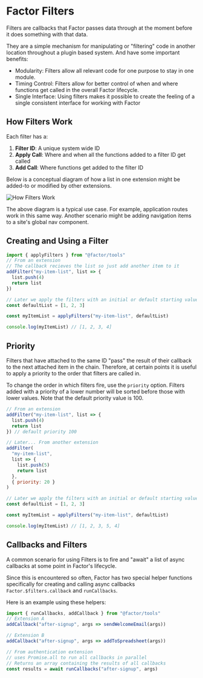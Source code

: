 # Factor Filters

Filters are callbacks that Factor passes data through at the moment before it does something with that data.

They are a simple mechanism for manipulating or "filtering" code in another location throughout a plugin based system. And have some important benefits:

- Modularity: Filters allow all relevant code for one purpose to stay in one module.
- Timing Control: Filters allow for better control of when and where functions get called in the overall Factor lifecycle.
- Single Interface: Using filters makes it possible to create the feeling of a single consistent interface for working with Factor

## How Filters Work

Each filter has a:

1. **Filter ID**: A unique system wide ID
2. **Apply Call**: Where and when all the functions added to a filter ID get called
3. **Add Call**: Where functions get added to the filter ID

Below is a conceptual diagram of how a list in one extension might be added-to or modified by other extensions.

![How Filters Work](./filters-diagram.jpg)

The above diagram is a typical use case. For example, application routes work in this same way. Another scenario might be adding navigation items to a site's global nav component.

## Creating and Using a Filter

```javascript
import { applyFilters } from "@factor/tools"
// From an extension
// The callback recieves the list so just add another item to it
addFilter("my-item-list", list => {
  list.push(4)
  return list
})

// Later we apply the filters with an initial or default starting value
const defaultList = [1, 2, 3]

const myItemList = applyFilters("my-item-list", defaultList)

console.log(myItemList) // [1, 2, 3, 4]
```

## Priority

Filters that have attached to the same ID "pass" the result of their callback to the next attached item in the chain. Therefore, at certain points it is useful to apply a priority to the order that filters are called in.

To change the order in which filters fire, use the `priority` option. Filters added with a priority of a lower number will be sorted before those with lower values. Note that the default priority value is 100.

```javascript
// From an extension
addFilter("my-item-list", list => {
  list.push(4)
  return list
}) // default priority 100

// Later... From another extension
addFilter(
  "my-item-list",
  list => {
    list.push(5)
    return list
  },
  { priority: 20 }
)

// Later we apply the filters with an initial or default starting value
const defaultList = [1, 2, 3]

const myItemList = applyFilters("my-item-list", defaultList)

console.log(myItemList) // [1, 2, 3, 5, 4]
```

## Callbacks and Filters

A common scenario for using Filters is to fire and "await" a list of async callbacks at some point in Factor's lifecycle.

Since this is encountered so often, Factor has two special helper functions specifically for creating and calling async callbacks `Factor.$filters.callback` and `runCallbacks`.

Here is an example using these helpers:

```javascript
import { runCallbacks, addCallback } from "@factor/tools"
// Extension A
addCallback("after-signup", args => sendWelcomeEmail(args))

// Extension B
addCallback("after-signup", args => addToSpreadsheet(args))

// From authentication extension
// uses Promise.all to run all callbacks in parallel
// Returns an array containing the results of all callbacks
const results = await runCallbacks("after-signup", args)
```
